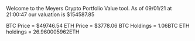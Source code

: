 Welcome to the Meyers Crypto Portfolio Value tool. 
As of 09/01/21 at 21:00:47 our valuation is $154587.85 

BTC Price = $49746.54
 ETH Price = $3778.06
BTC Holdings = 1.06BTC
 ETH holdings = 26.960005962ETH 
